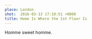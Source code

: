 ```yaml
---
place: London
shot:  2016-03-13 17:10:51 +0000
title: Home Is Where the 1st Floor Is
---
```


Homme sweet homme.
